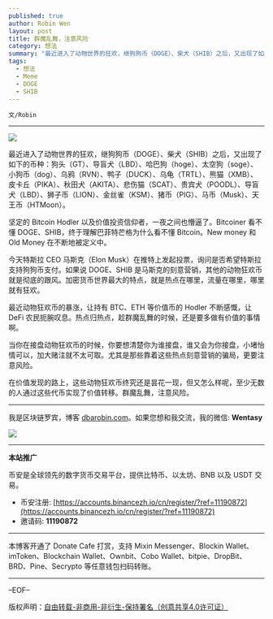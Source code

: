 ```yaml
---
published: true
author: Robin Wen
layout: post
title: 群魔乱舞，注意风险
category: 想法
summary: "最近进入了动物世界的狂欢，继狗狗币（DOGE）、柴犬（SHIB）之后，又出现了如下的币种：狗头（GT）、导盲犬（LBD）、哈巴狗（hoge）、太空狗（soge）、小狗币（dog）、乌鸦（RVN）、鸭子（DUCK）、乌龟（TRTL）、熊猫（XMB）、皮卡丘（PIKA）、秋田犬（AKITA）、悲伤猫（SCAT）、贵宾犬（POODL）、导盲犬（LBD）、狮子币（LION）、金丝雀（KSM）、猪币（PIG）、马币（Musk）、天王币（HTMoon）。在价值发现的路上，这些动物狂欢币终究还是昙花一现，但又怎么样呢，至少无数的人通过这些代币实现了价值转移。群魔乱舞，注意风险。"
tags:
  - 想法
  - Meme
  - DOGE
  - SHIB
---
```


`文/Robin`

***

![](https://cdn.dbarobin.com/85623po.png)

最近进入了动物世界的狂欢，继狗狗币（DOGE）、柴犬（SHIB）之后，又出现了如下的币种：狗头（GT）、导盲犬（LBD）、哈巴狗（hoge）、太空狗（soge）、小狗币（dog）、乌鸦（RVN）、鸭子（DUCK）、乌龟（TRTL）、熊猫（XMB）、皮卡丘（PIKA）、秋田犬（AKITA）、悲伤猫（SCAT）、贵宾犬（POODL）、导盲犬（LBD）、狮子币（LION）、金丝雀（KSM）、猪币（PIG）、马币（Musk）、天王币（HTMoon）。

坚定的 Bitcoin Hodler 以及价值投资信仰者，一夜之间也懵逼了。Bitcoiner 看不懂 DOGE、SHIB，终于理解巴菲特芒格为什么看不懂 Bitcoin。New money 和 Old Money 在不断地被定义中。

今天特斯拉 CEO 马斯克（Elon Musk）在推特上发起投票，询问是否希望特斯拉支持狗狗币支付。如果说 DOGE、SHIB 是马斯克的刻意营销，其他的动物狂欢币就是彻底的跟风。加密货币世界最大的特点，就是热点在哪里，流量在哪里，哪里就有狂欢。

最近动物狂欢币的暴涨，让持有 BTC、ETH 等价值币的 Hodler 不断感慨，让 DeFi 农民扼腕叹息。热点归热点，趁群魔乱舞的时候，还是要多做有价值的事情啊。

当你在接盘动物狂欢币的时候，你要想清楚你为谁接盘，谁又会为你接盘，小堵怡情可以，加大赌注就不太可取。尤其是那些靠着这些热点刻意营销的骗局，更要注意风险。

在价值发现的路上，这些动物狂欢币终究还是昙花一现，但又怎么样呢，至少无数的人通过这些代币实现了价值转移。群魔乱舞，注意风险。

***

我是区块链罗宾，博客 [dbarobin.com](https://dbarobin.com/)。如果您想和我交流，我的微信: **Wentasy**

![](https://cdn.dbarobin.com/v4yywe2.png)

***

**本站推广**

币安是全球领先的数字货币交易平台，提供比特币、以太坊、BNB 以及 USDT 交易。

* 币安注册: [https://accounts.binancezh.io/cn/register/?ref=11190872](https://accounts.binancezh.io/cn/register/?ref=11190872)
* 邀请码: **11190872**

***

本博客开通了 Donate Cafe 打赏，支持 Mixin Messenger、Blockin Wallet、imToken、Blockchain Wallet、Ownbit、Cobo Wallet、bitpie、DropBit、BRD、Pine、Secrypto 等任意钱包扫码转账。

<center>
    <div class="--donate-button"
         data-button-id="f8b9df0d-af9a-460d-8258-d3f435445075"
    ></div>
</center>

***

–EOF–

版权声明：[自由转载-非商用-非衍生-保持署名（创意共享4.0许可证）](http://creativecommons.org/licenses/by-nc-nd/4.0/deed.zh)
